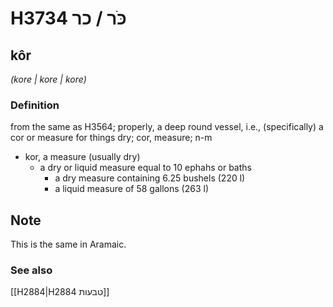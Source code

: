 # H3734 כֹּר / כר

## kôr

_(kore | kore | kore)_

### Definition

from the same as H3564; properly, a deep round vessel, i.e., (specifically) a cor or measure for things dry; cor, measure; n-m

- kor, a measure (usually dry)
  - a dry or liquid measure equal to 10 ephahs or baths
    - a dry measure containing 6.25 bushels (220 l)
    - a liquid measure of 58 gallons (263 l)

## Note

This is the same in Aramaic.

### See also

[[H2884|H2884 טבעות]]
